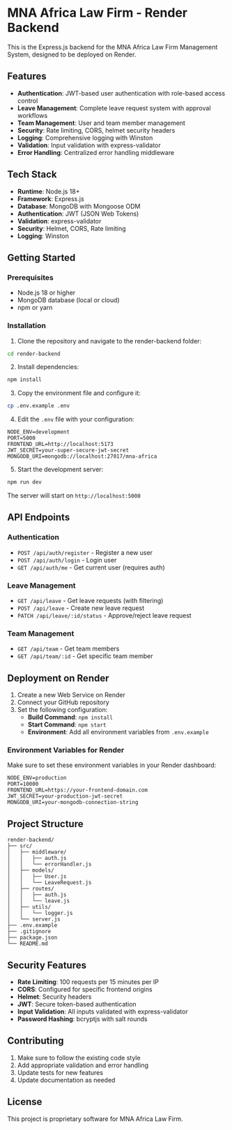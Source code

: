 
# MNA Africa Law Firm - Render Backend

This is the Express.js backend for the MNA Africa Law Firm Management System, designed to be deployed on Render.

## Features

- **Authentication**: JWT-based user authentication with role-based access control
- **Leave Management**: Complete leave request system with approval workflows
- **Team Management**: User and team member management
- **Security**: Rate limiting, CORS, helmet security headers
- **Logging**: Comprehensive logging with Winston
- **Validation**: Input validation with express-validator
- **Error Handling**: Centralized error handling middleware

## Tech Stack

- **Runtime**: Node.js 18+
- **Framework**: Express.js
- **Database**: MongoDB with Mongoose ODM
- **Authentication**: JWT (JSON Web Tokens)
- **Validation**: express-validator
- **Security**: Helmet, CORS, Rate limiting
- **Logging**: Winston

## Getting Started

### Prerequisites

- Node.js 18 or higher
- MongoDB database (local or cloud)
- npm or yarn

### Installation

1. Clone the repository and navigate to the render-backend folder:
```bash
cd render-backend
```

2. Install dependencies:
```bash
npm install
```

3. Copy the environment file and configure it:
```bash
cp .env.example .env
```

4. Edit the `.env` file with your configuration:
```env
NODE_ENV=development
PORT=5000
FRONTEND_URL=http://localhost:5173
JWT_SECRET=your-super-secure-jwt-secret
MONGODB_URI=mongodb://localhost:27017/mna-africa
```

5. Start the development server:
```bash
npm run dev
```

The server will start on `http://localhost:5000`

## API Endpoints

### Authentication
- `POST /api/auth/register` - Register a new user
- `POST /api/auth/login` - Login user
- `GET /api/auth/me` - Get current user (requires auth)

### Leave Management
- `GET /api/leave` - Get leave requests (with filtering)
- `POST /api/leave` - Create new leave request
- `PATCH /api/leave/:id/status` - Approve/reject leave request

### Team Management
- `GET /api/team` - Get team members
- `GET /api/team/:id` - Get specific team member

## Deployment on Render

1. Create a new Web Service on Render
2. Connect your GitHub repository
3. Set the following configuration:
   - **Build Command**: `npm install`
   - **Start Command**: `npm start`
   - **Environment**: Add all environment variables from `.env.example`

### Environment Variables for Render

Make sure to set these environment variables in your Render dashboard:

```
NODE_ENV=production
PORT=10000
FRONTEND_URL=https://your-frontend-domain.com
JWT_SECRET=your-production-jwt-secret
MONGODB_URI=your-mongodb-connection-string
```

## Project Structure

```
render-backend/
├── src/
│   ├── middleware/
│   │   ├── auth.js
│   │   └── errorHandler.js
│   ├── models/
│   │   ├── User.js
│   │   └── LeaveRequest.js
│   ├── routes/
│   │   ├── auth.js
│   │   └── leave.js
│   ├── utils/
│   │   └── logger.js
│   └── server.js
├── .env.example
├── .gitignore
├── package.json
└── README.md
```

## Security Features

- **Rate Limiting**: 100 requests per 15 minutes per IP
- **CORS**: Configured for specific frontend origins
- **Helmet**: Security headers
- **JWT**: Secure token-based authentication
- **Input Validation**: All inputs validated with express-validator
- **Password Hashing**: bcryptjs with salt rounds

## Contributing

1. Make sure to follow the existing code style
2. Add appropriate validation and error handling
3. Update tests for new features
4. Update documentation as needed

## License

This project is proprietary software for MNA Africa Law Firm.
